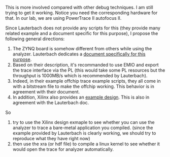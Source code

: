 This is more involved compared with other debug techniques. I am still trying to get it working. Notice you need the corresponding hardware for that. In our lab, we are using PowerTrace II autofocus II.

Since Lauterbach does not provide any scripts for this (they provide many related example and a document specific for this purpose), I propose the following general directions:

1. The ZYNQ board is somehow different from others while using the analyzer. Lauterbach dedicates a [document specifically for this purpose](https://www2.lauterbach.com/pdf/app_xilinx_zynq.pdf). 
2. Based on their description, it's recommanded to use EMIO and export the trace interface via the PL (this would take some PL resources but the throughput is 1000MB/s which is recommended by Lauterbach).
3. Indeed, in their example offchip trace example scripts, they all come in with a bitstream file to make the offchip working. This behavior is in agreement with their document.
4. In addition, Xilinx also provides an [example design](https://www.xilinx.com/support/answers/66669.html). This is also in agreement with the Lauterbach doc.

So 

1. try to use the Xilinx design exmaple to see whether you can use the analyzer to trace a bare-metal application you compiled. (since the example provided by Lauterbach is clearly working, we should try to reproduce what they have right now)
2. then use the xra (or hdf file) to compile a linux kernel to see whether it would open the trace for analyzer automatically.
